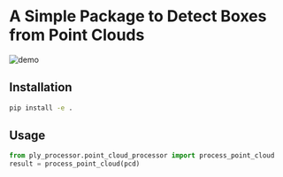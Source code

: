 # A Simple Package to Detect Boxes from Point Clouds

![demo](./demo.gif)

## Installation

```bash
pip install -e .
```

## Usage

```python
from ply_processor.point_cloud_processor import process_point_cloud
result = process_point_cloud(pcd)
```
